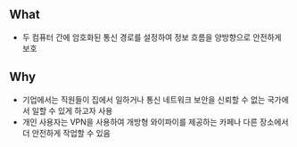 
## What
- 두 컴퓨터 간에 암호화된 통신 경로를 설정하여 정보 흐름을 양방향으로 안전하게 보호

## Why
- 기업에서는 직원들이 집에서 일하거나 통신 네트워크 보안을 신뢰할 수 없는 국가에서 일할 수 있게 하고자 사용
- 개인 사용자는 VPN을 사용하여 개방형 와이파이를 제공하는 카페나 다른 장소에서 더 안전하게 작업할 수 있음